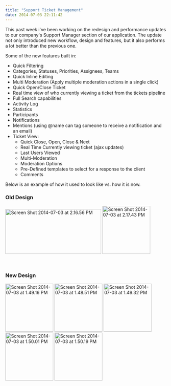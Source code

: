 ```yaml
---
title: "Support Ticket Management"
date: 2014-07-03 22:11:42
---
```


This past week i've been working on the redesign and performance updates to our company's Support Manager section of our application. The update not only introduced new workflow, design and features, but it also performs a lot better than the previous one.

Some of the new features built in:
<ul>
	<li>Quick Filtering</li>
	<li>Categories, Statuses, Priorities, Assignees, Teams</li>
	<li>Quick Inline Editing</li>
	<li>Multi Moderation (Apply multiple moderation actions in a single click)</li>
	<li>Quick Open/Close Ticket</li>
	<li>Real time view of who currently viewing a ticket from the tickets pipeline</li>
	<li>Full Search capabilities</li>
	<li>Activity Log</li>
	<li>Statistics</li>
	<li>Participants</li>
	<li>Notifications</li>
	<li>Mentions (using @name can tag someone to receive a notification and an email)</li>
	<li>Ticket View:
<ul>
	<li>Quick Close, Open, Close &amp; Next</li>
	<li>Real Time Currently viewing ticket (ajax updates)</li>
	<li>Last Users Viewed</li>
	<li>Multi-Moderation</li>
	<li>Moderation Options</li>
	<li>Pre-Defined templates to select for a response to the client</li>
	<li>Comments</li>
</ul>
</li>
</ul>
Below is an example of how it used to look like vs. how it is now.
<h3>Old Design</h3>
<a href="/assets/2014/07/Screen-Shot-2014-07-03-at-2.16.56-PM.png"><img class="alignnone size-medium wp-image-1618" src="/assets/2014/07/Screen-Shot-2014-07-03-at-2.16.56-PM-300x140.png" alt="Screen Shot 2014-07-03 at 2.16.56 PM" width="300" height="140" /></a> <a href="/assets/2014/07/Screen-Shot-2014-07-03-at-2.17.43-PM.png"><img class="alignnone size-thumbnail wp-image-1619" src="/assets/2014/07/Screen-Shot-2014-07-03-at-2.17.43-PM-150x150.png" alt="Screen Shot 2014-07-03 at 2.17.43 PM" width="150" height="150" /></a>

&nbsp;
<h3>New Design</h3>
<a href="/assets/2014/07/Screen-Shot-2014-07-03-at-1.49.16-PM1.png"><img class="alignnone size-thumbnail wp-image-1613" src="/assets/2014/07/Screen-Shot-2014-07-03-at-1.49.16-PM1-150x150.png" alt="Screen Shot 2014-07-03 at 1.49.16 PM" width="150" height="150" /></a> <a href="/assets/2014/07/Screen-Shot-2014-07-03-at-1.48.51-PM1.png"><img class="alignnone size-thumbnail wp-image-1614" src="/assets/2014/07/Screen-Shot-2014-07-03-at-1.48.51-PM1-150x150.png" alt="Screen Shot 2014-07-03 at 1.48.51 PM" width="150" height="150" /></a> <a href="/assets/2014/07/Screen-Shot-2014-07-03-at-1.49.32-PM1.png"><img class="alignnone size-thumbnail wp-image-1615" src="/assets/2014/07/Screen-Shot-2014-07-03-at-1.49.32-PM1-150x150.png" alt="Screen Shot 2014-07-03 at 1.49.32 PM" width="150" height="150" /></a> <a href="/assets/2014/07/Screen-Shot-2014-07-03-at-1.50.01-PM1.png"><img class="alignnone size-thumbnail wp-image-1616" src="/assets/2014/07/Screen-Shot-2014-07-03-at-1.50.01-PM1-150x150.png" alt="Screen Shot 2014-07-03 at 1.50.01 PM" width="150" height="150" /></a> <a href="/assets/2014/07/Screen-Shot-2014-07-03-at-1.50.19-PM1.png"><img class="alignnone size-thumbnail wp-image-1617" src="/assets/2014/07/Screen-Shot-2014-07-03-at-1.50.19-PM1-150x150.png" alt="Screen Shot 2014-07-03 at 1.50.19 PM" width="150" height="150" /></a>

&nbsp;

&nbsp;
